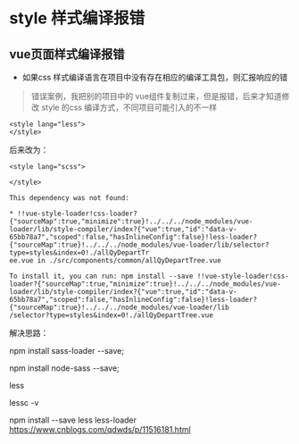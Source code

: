 # style 样式编译报错


## vue页面样式编译报错

* 如果css 样式编译语言在项目中没有存在相应的编译工具包，则汇报响应的错


> 错误案例，我把别的项目中的 vue组件复制过来，但是报错，后来才知道修改 style 的css 编译方式，不同项目可能引入的不一样


```vue
<style lang="less">
</style>
```

后来改为：




```vue
<style lang="scss">

</style>
```

```
This dependency was not found:

* !!vue-style-loader!css-loader?{"sourceMap":true,"minimize":true}!../../../node_modules/vue-loader/lib/style-compiler/index?{"vue":true,"id":"data-v-65bb78a7","scoped":false,"hasInlineConfig":false}!less-loader?{"sourceMap":true}!../../../node_modules/vue-loader/lib/selector?type=styles&index=0!./allQyDepartTr
ee.vue in ./src/components/common/allQyDepartTree.vue

To install it, you can run: npm install --save !!vue-style-loader!css-loader?{"sourceMap":true,"minimize":true}!../../../node_modules/vue-loader/lib/style-compiler/index?{"vue":true,"id":"data-v-65bb78a7","scoped":false,"hasInlineConfig":false}!less-loader?{"sourceMap":true}!../../../node_modules/vue-loader/lib
/selector?type=styles&index=0!./allQyDepartTree.vue

```

解决思路：

npm install sass-loader --save;

npm install node-sass --save;



less


lessc -v

npm install --save less less-loader
https://www.cnblogs.com/qdwds/p/11516181.html



